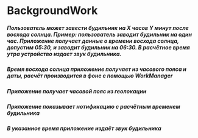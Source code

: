 # BackgroundWork
##### Пользователь может завести будильник на Х часов Y минут после восхода солнца. Пример: пользователь заводит будильник на один час. Приложение получает данные о времени восхода солнца, допустим 05:30, и заводит будильник на 06:30. В расчётное время утра устройство издает звук будильника.
##### Время восхода солнца приложение получает из часового пояса и даты, расчёт производится в фоне с помощью WorkManager
##### Приложение получает часовой пояс из геолокации
##### Приложение показывает нотификацию с расчётным временем будильника
##### В указанное время приложение издаёт звук будильника